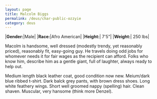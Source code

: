 ```yaml
---
layout: page
title: Malcolm Biggs
permalink: /deus/char-public-ozzyie
category: deus
---
```

|__Gender:__|Male|
|__Race:__|Afro American|
|__Height:__| 7'5&quot;|
|__Weight:__| 250 lbs|

Macolm is handsome, well dressed (modestly trendy, yet reasonably priced), reasonably fit, easy-going guy.  He travels doing odd jobs for whomever needs it for fair wages as the recipient can afford.  Folks who know him, describe him as a gentle giant, full of laughter, always ready to help out.

Medium length black leather coat, good condition now new.  Meium/dark blue ribbed t-shirt.  Dark balck grey pants, with brown dress shoes.  Long white feathery wings.  Short well groomed nappy (spelling) hair.  Clean shaven.  Muscular, very hansome (think more Denzel).
